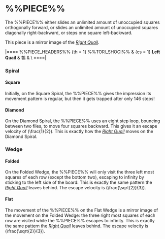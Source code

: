 # %%PIECE%%

The %%PIECE%% either slides an unlimited amount of unoccupied squares 
orthogonally forward, or slides an unlimited amount of unoccupied squares
diagonally right-backward, or steps one square left-backward.

This piece is a mirror image of the [*Right Quail*](right_quail.html).

|====
%%PIECE_HEADERS%%
  {th = 1}  %%TORI_SHOGI%%
& {cs = 1}  **Left Quail** & &#x9d89;
&           \\
====|

### Spiral

#### Square

Initially, on the Square Spiral, the %%PIECE%% gives the impression its
movement pattern is regular, but then it gets trapped after only 146 steps!

#### Diamond

On the Diamond Spiral, the %%PIECE%% uses an eight step loop, bouncing
between two files, to move four squares backward. This gives it an
escape velocity of \(\frac{1}{2}\). This is exactly how the
[*Right Quail*](right_quail.html) moves on the Diamond Spiral.

### Wedge

#### Folded

On the Folded Wedge, the %%PIECE%% will only visit the three
left most squares of each row (except the bottom two), escaping
to infinity by sticking to the left side of the board. This is
exactly the same pattern the [*Right Quail*](right_quail.html) leaves
behind. The escape velocity is \(\frac{\sqrt{2}}{3}\).

#### Flat

The movement of the %%PIECE%% on the Flat Wedge is a mirror
image of the movement on the Folded Wedge: the three right most
squares of each row are visited while the %%PIECE%% escapes
to infinity. This is exactly the same pattern the
[*Right Quail*](right_quail.html) leaves behind.
The escape velocity is \(\frac{\sqrt{2}}{3}\).
